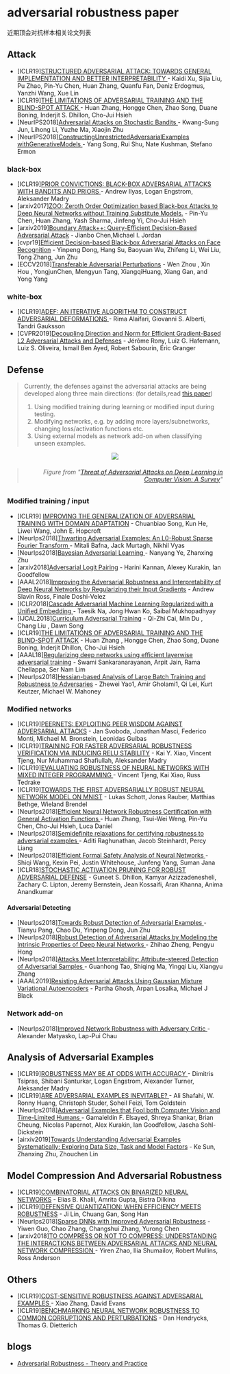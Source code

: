 # adversarial robustness paper
近期顶会对抗样本相关论文列表
## Attack
- [ICLR19][STRUCTURED ADVERSARIAL ATTACK: TOWARDS GENERAL IMPLEMENTATION AND BETTER INTERPRETABILITY ](https://arxiv.org/abs/1808.01664) - Kaidi Xu, Sijia Liu, Pu Zhao, Pin-Yu Chen, Huan Zhang, Quanfu Fan, Deniz Erdogmus, Yanzhi Wang, Xue Lin
- [ICLR19][THE LIMITATIONS OF ADVERSARIAL TRAINING AND THE BLIND-SPOT ATTACK ](https://openreview.net/pdf?id=HylTBhA5tQ) - Huan Zhang, Hongge Chen, Zhao Song, Duane Boning, Inderjit S. Dhillon, Cho-Jui Hsieh
- [NeurIPS2018][Adversarial Attacks on Stochastic Bandits ](https://arxiv.org/abs/1810.12188) - Kwang-Sung Jun, Lihong Li, Yuzhe Ma, Xiaojin Zhu
- [NeurIPS2018][ConstructingUnrestrictedAdversarialExamples withGenerativeModels ](https://arxiv.org/abs/1805.07894) - Yang Song, Rui Shu, Nate Kushman, Stefano Ermon
### black-box
- [ICLR19][PRIOR CONVICTIONS: BLACK-BOX ADVERSARIAL ATTACKS WITH BANDITS AND PRIORS ](https://arxiv.org/abs/1807.07978) - Andrew Ilyas, Logan Engstrom, Aleksander Madry
- [arxiv2017][ZOO: Zeroth Order Optimization based Black-box Attacks to Deep Neural Networks without Training Substitute Models.](https://arxiv.org/pdf/1708.03999.pdf) - 	Pin-Yu Chen, Huan Zhang, Yash Sharma, Jinfeng Yi, Cho-Jui Hsieh
- [arxiv2019][Boundary Attack++: Query-Efficient Decision-Based Adversarial Attack](https://arxiv.org/pdf/1904.02144v1.pdf) - Jianbo Chen,Michael I. Jordan
- [cvpr19][Efficient Decision-based Black-box Adversarial Attacks on Face Recognition](https://arxiv.org/abs/1904.04433) - Yinpeng Dong, Hang Su, Baoyuan Wu, Zhifeng Li, Wei Liu, Tong Zhang, Jun Zhu
- [ECCV2018][Transferable Adversarial Perturbations](http://openaccess.thecvf.com/content_ECCV_2018/papers/Bruce_Hou_Transferable_Adversarial_Perturbations_ECCV_2018_paper.pdf) - Wen Zhou
, Xin Hou , YongjunChen, Mengyun Tang, XiangqiHuang, Xiang Gan, and Yong Yang
### white-box
- [ICLR19][ADEF: AN ITERATIVE ALGORITHM TO CONSTRUCT ADVERSARIAL DEFORMATIONS ](https://arxiv.org/abs/1804.07729) - Rima Alaifari, Giovanni S. Alberti, Tandri Gauksson
- [CVPR2019][Decoupling Direction and Norm for Efficient Gradient-Based L2 Adversarial Attacks and Defenses](https://arxiv.org/pdf/1811.09600v3.pdf) - Jérôme Rony,  Luiz G. Hafemann,  Luiz S. Oliveira, Ismail Ben Ayed, Robert Sabourin, Eric Granger


## Defense
> Currently, the defenses against the adversarial attacks are being developed along three main directions: (for details,read [this paper](https://arxiv.org/pdf/1801.00553.pdf))
>   1) Using modified training during learning or modified input during testing. 
>   2) Modifying networks, e.g. by adding more layers/subnetworks, changing loss/activation functions etc.
>   3) Using external models as network add-on when classifying unseen examples.

<div align=center><img src="https://github.com/hfeng-xia/adversarial-robustness/blob/master/IMG/1.jpg"/></div>


> ###### <p align="right"> *Figure from "[Threat of Adversarial Attacks on Deep Learning in Computer Vision: A Survey](https://arxiv.org/pdf/1801.00553.pdf)"*</p>

### Modified training / input
- [ICLR19] [IMPROVING THE GENERALIZATION OF ADVERSARIAL TRAINING WITH DOMAIN ADAPTATION](https://arxiv.org/pdf/1810.00740v5.pdf) - Chuanbiao Song, Kun He, Liwei Wang, John E. Hopcroft
- [NeurIps2018][Thwarting Adversarial Examples: An L0-Robust Sparse Fourier Transform ](https://papers.nips.cc/paper/8211-thwarting-adversarial-examples-an-l_0-robust-sparse-fourier-transform.pdf) - Mitali Bafna, Jack Murtagh, Nikhil Vyas
- [NeurIps2018][Bayesian Adversarial Learning ](https://papers.nips.cc/paper/7921-bayesian-adversarial-learning) - Nanyang Ye, Zhanxing Zhu
- [arxiv2018][Adversarial Logit Pairing](https://arxiv.org/pdf/1803.06373v1.pdf) - Harini Kannan, Alexey Kurakin, Ian Goodfellow
- [AAAL2018][Improving the Adversarial Robustness and Interpretability of Deep Neural Networks by Regularizing their Input Gradients](https://arxiv.org/pdf/1711.09404.pdf) - Andrew Slavin Ross,  Finale Doshi-Velez
- [ICLR2018][Cascade Adversarial Machine Learning Regularized with a Unified Embedding ](https://arxiv.org/abs/1708.02582) - Taesik Na, Jong Hwan Ko, Saibal Mukhopadhyay
- [IJCAL2018][Curriculum Adversarial Training](https://web.kamihq.com/web/viewer.html?state=%7B%22ids%22%3A%5B%221qW8LCY-BXiZh0_H0riwvy8aBltjKBse7%22%5D%2C%22action%22%3A%22open%22%2C%22userId%22%3A%22104130955753285146508%22%7D&filename=undefined) - Qi-Zhi Cai, Min Du , Chang Liu , Dawn Song 
- [ICLR19][THE LIMITATIONS OF ADVERSARIAL TRAINING AND THE BLIND-SPOT ATTACK](https://arxiv.org/pdf/1901.04684v1.pdf) - Huan Zhang
, Hongge Chen, Zhao Song, Duane Boning, Inderjit Dhillon, Cho-Jui Hsieh
- [AAAL18][Regularizing deep networks using efficient layerwise adversarial training](https://arxiv.org/abs/1705.07819) - Swami Sankaranarayanan, Arpit Jain, Rama Chellappa, Ser Nam Lim
- [NeurIps2018][Hessian-based Analysis of Large Batch Training and Robustness to Adversaries](https://arxiv.org/pdf/1802.08241v4.pdf) - Zhewei Yao1, Amir Gholami1, Qi Lei, Kurt Keutzer, Michael W. Mahoney



### Modified networks
- [ICLR19][PEERNETS: EXPLOITING PEER WISDOM AGAINST ADVERSARIAL ATTACKS](https://arxiv.org/abs/1806.00088) - Jan Svoboda, Jonathan Masci, Federico Monti, Michael M. Bronstein, Leonidas Guibas
- [ICLR19][TRAINING FOR FASTER ADVERSARIAL ROBUSTNESS VERIFICATION VIA INDUCING RELU STABILITY](https://arxiv.org/abs/1809.03008) - Kai Y. Xiao, Vincent Tjeng, Nur Muhammad Shafiullah, Aleksander Madry
- [ICLR19][EVALUATING ROBUSTNESS OF NEURAL NETWORKS WITH MIXED INTEGER PROGRAMMING ](https://arxiv.org/abs/1711.07356) - Vincent Tjeng, Kai Xiao, Russ Tedrake
- [ICLR19][TOWARDS THE FIRST ADVERSARIALLY ROBUST NEURAL NETWORK MODEL ON MNIST](https://arxiv.org/abs/1805.09190) - Lukas Schott, Jonas Rauber, Matthias Bethge, Wieland Brendel
- [NeurIps2018][Efficient Neural Network Robustness Certification with General Activation Functions ](https://arxiv.org/abs/1811.00866?utm_source=feedburner&utm_medium=feed&utm_campaign=Feed%253A+arxiv%252FQSXk+%2528ExcitingAds%2521+cs+updates+on+arXiv.org%2529) - Huan Zhang, Tsui-Wei Weng, Pin-Yu Chen, Cho-Jui Hsieh, Luca Daniel
- [NeurIps2018][Semidefinite relaxations for certifying robustness to adversarial examples ](https://arxiv.org/abs/1811.01057) - Aditi Raghunathan, Jacob Steinhardt, Percy Liang
- [NeurIps2018][Efficient Formal Safety Analysis of Neural Networks ](https://arxiv.org/abs/1809.08098) - Shiqi Wang, Kexin Pei, Justin Whitehouse, Junfeng Yang, Suman Jana
- [ICLR18][STOCHASTIC ACTIVATION PRUNING FOR ROBUST ADVERSARIAL DEFENSE](https://arxiv.org/pdf/1803.01442.pdf) - Guneet S. Dhillon, Kamyar Azizzadenesheli, Zachary C. Lipton, Jeremy Bernstein, Jean Kossaifi, Aran Khanna, Anima Anandkumar


#### Adversarial Detecting

- [NeurIps2018][Towards Robust Detection of Adversarial Examples ](https://arxiv.org/abs/1706.00633) - Tianyu Pang, Chao Du, Yinpeng Dong, Jun Zhu
- [NeurIps2018][Robust Detection of Adversarial Attacks by Modeling the Intrinsic Properties of Deep Neural Networks ](https://papers.nips.cc/paper/8016-robust-detection-of-adversarial-attacks-by-modeling-the-intrinsic-properties-of-deep-neural-networks.pdf) - Zhihao Zheng, Pengyu Hong
- [NeurIps2018][Attacks Meet Interpretability: Attribute-steered Detection of Adversarial Samples ](https://arxiv.org/abs/1810.11580) - Guanhong Tao, Shiqing Ma, Yingqi Liu, Xiangyu Zhang
- [AAAL2019][Resisting Adversarial Attacks Using Gaussian Mixture Variational Autoencoders](https://arxiv.org/pdf/1806.00081v2.pdf) - Partha Ghosh, Arpan Losalka, Michael J Black



### Network add-on
- [NeurIps2018][Improved Network Robustness with Adversary Critic ](https://arxiv.org/abs/1810.12576) - Alexander Matyasko, Lap-Pui Chau

## Analysis of Adversarial Examples
- [ICLR19][ROBUSTNESS MAY BE AT ODDS WITH ACCURACY ](https://arxiv.org/abs/1805.12152) - Dimitris Tsipras, Shibani Santurkar, Logan Engstrom, Alexander Turner, Aleksander Madry
- [ICLR19][ARE ADVERSARIAL EXAMPLES INEVITABLE? ](https://arxiv.org/abs/1809.02104) - Ali Shafahi, W. Ronny Huang, Christoph Studer, Soheil Feizi, Tom Goldstein
- [NeurIps2018][Adversarial Examples that Fool both Computer Vision and Time-Limited Humans ](https://arxiv.org/abs/1802.08195) - Gamaleldin F. Elsayed, Shreya Shankar, Brian Cheung, Nicolas Papernot, Alex Kurakin, Ian Goodfellow, Jascha Sohl-Dickstein
- [airxiv2019][Towards Understanding Adversarial Examples Systematically: Exploring Data Size, Task and Model Factors](https://arxiv.org/abs/1902.11019) - Ke Sun, Zhanxing Zhu, Zhouchen Lin

## Model Compression And Adversarial Robustness
- [ICLR19][COMBINATORIAL ATTACKS ON BINARIZED NEURAL NETWORKS](https://arxiv.org/abs/1810.03538) - Elias B. Khalil, Amrita Gupta, Bistra Dilkina
- [ICLR19][DEFENSIVE QUANTIZATION: WHEN EFFICIENCY MEETS ROBUSTNESS](https://openreview.net/pdf?id=ryetZ20ctX) - Ji Lin, Chuang Gan, Song Han
- [NeurIps2018][Sparse DNNs with Improved Adversarial Robustness](https://arxiv.org/abs/1810.09619) - Yiwen Guo, Chao Zhang, Changshui Zhang, Yurong Chen
- [arxiv2018][TO COMPRESS OR NOT TO COMPRESS: UNDERSTANDING THE INTERACTIONS BETWEEN ADVERSARIAL ATTACKS AND NEURAL NETWORK COMPRESSION ](https://arxiv.org/pdf/1810.00208v1.pdf) - Yiren Zhao, Ilia Shumailov, Robert Mullins, Ross Anderson

## Others
- [ICLR19][COST-SENSITIVE ROBUSTNESS AGAINST ADVERSARIAL EXAMPLES ](https://arxiv.org/abs/1810.09225) - Xiao Zhang, David Evans
- [ICLR19][BENCHMARKING NEURAL NETWORK ROBUSTNESS TO COMMON CORRUPTIONS AND PERTURBATIONS](https://arxiv.org/abs/1807.01697) - Dan Hendrycks, Thomas G. Dietterich

## blogs
- [Adversarial Robustness - Theory and Practice](https://adversarial-ml-tutorial.org/)
